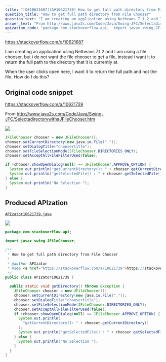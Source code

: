 ```yaml
---
title: "[Q#10621687][A#10621739] How to get full path directory from File Chooser"
question_title: "How to get full path directory from File Chooser"
question_text: "I am creating an application using Netbeans 7.1.2 and I am using a file chooser, but i do not want the file chooser to get a file, instead i want it to return the full path to the directory that it is currently at.  When the user clicks open here, I want it to return the full path and not the file. How do I do this?"
answer_text: "From http://www.java2s.com/Code/Java/Swing-JFC/SelectadirectorywithaJFileChooser.htm"
apization_code: "package com.stackoverflow.api;  import javax.swing.JFileChooser;  /**  * How to get full path directory from File Chooser  *  * @author APIzator  * @see <a href=\"https://stackoverflow.com/a/10621739\">https://stackoverflow.com/a/10621739</a>  */ public class APIzator10621739 {    public static void getDirectory() throws Exception {     JFileChooser chooser = new JFileChooser();     chooser.setCurrentDirectory(new java.io.File(\".\"));     chooser.setDialogTitle(\"choosertitle\");     chooser.setFileSelectionMode(JFileChooser.DIRECTORIES_ONLY);     chooser.setAcceptAllFileFilterUsed(false);     if (chooser.showOpenDialog(null) == JFileChooser.APPROVE_OPTION) {       System.out.println(         \"getCurrentDirectory(): \" + chooser.getCurrentDirectory()       );       System.out.println(\"getSelectedFile() : \" + chooser.getSelectedFile());     } else {       System.out.println(\"No Selection \");     }   } }"
---
```


https://stackoverflow.com/q/10621687

I am creating an application using Netbeans 7.1.2 and I am using a file chooser, but i do not want the file chooser to get a file, instead i want it to return the full path to the directory that it is currently at.

When the user clicks open here, I want it to return the full path and not the file. How do I do this?



## Original code snippet

https://stackoverflow.com/a/10621739

From http://www.java2s.com/Code/Java/Swing-JFC/SelectadirectorywithaJFileChooser.htm

<div class="code-logo"><img src="/stackoverflow.png" /></div>

```java
JFileChooser chooser = new JFileChooser();
chooser.setCurrentDirectory(new java.io.File("."));
chooser.setDialogTitle("choosertitle");
chooser.setFileSelectionMode(JFileChooser.DIRECTORIES_ONLY);
chooser.setAcceptAllFileFilterUsed(false);

if (chooser.showOpenDialog(null) == JFileChooser.APPROVE_OPTION) {
  System.out.println("getCurrentDirectory(): " + chooser.getCurrentDirectory());
  System.out.println("getSelectedFile() : " + chooser.getSelectedFile());
} else {
  System.out.println("No Selection ");
}
```

## Produced APIzation

[`APIzator10621739.java`](https://github.com/pasqualesalza/apization-temp-data/raw/master/search/APIzator10621739.java)

<div class="code-logo"><img src="/apizator.png" /></div>

```java
package com.stackoverflow.api;

import javax.swing.JFileChooser;

/**
 * How to get full path directory from File Chooser
 *
 * @author APIzator
 * @see <a href="https://stackoverflow.com/a/10621739">https://stackoverflow.com/a/10621739</a>
 */
public class APIzator10621739 {

  public static void getDirectory() throws Exception {
    JFileChooser chooser = new JFileChooser();
    chooser.setCurrentDirectory(new java.io.File("."));
    chooser.setDialogTitle("choosertitle");
    chooser.setFileSelectionMode(JFileChooser.DIRECTORIES_ONLY);
    chooser.setAcceptAllFileFilterUsed(false);
    if (chooser.showOpenDialog(null) == JFileChooser.APPROVE_OPTION) {
      System.out.println(
        "getCurrentDirectory(): " + chooser.getCurrentDirectory()
      );
      System.out.println("getSelectedFile() : " + chooser.getSelectedFile());
    } else {
      System.out.println("No Selection ");
    }
  }
}

```